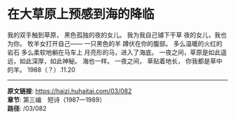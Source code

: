 # 在大草原上预感到海的降临

我的双手触到草原，
黑色孤独的夜的女儿。
我为我自己铺下干草
夜的女儿，我也为你。
牧羊女打开自己——
一只黑色的羊
蹲伏在你的腹部。
多么温暖的火红的岩石
多么柔软地躺在马车上
月亮形的马，进入了海底。
一夜之间，草原是如此遥远，如此深厚，如此神秘。
海也一样。
一夜之间，
草贴着地长，
你我都是草中的羊。
1988（？）.11.20

---

**原文链接**: https://haizi.huhaitai.com/03/082  
**章节**: 第三编　短诗（1987—1989）  
**路径**: /03/082

